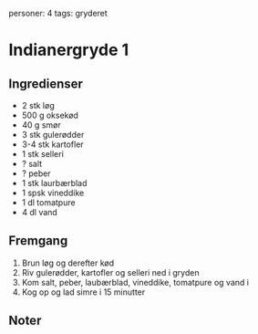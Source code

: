 personer: 4
tags: gryderet

# Indianergryde 1

## Ingredienser
  - 2 stk løg
  - 500 g oksekød
  - 40 g smør
  - 3 stk gulerødder
  - 3-4 stk kartofler
  - 1 stk selleri
  - ? salt
  - ? peber
  - 1 stk laurbærblad
  - 1 spsk vineddike
  - 1 dl tomatpure
  - 4 dl vand

## Fremgang
  1. Brun løg og derefter kød
  2. Riv gulerødder, kartofler og selleri ned i gryden
  3. Kom salt, peber, laubærblad, vineddike, tomatpure og vand i
  4. Kog op og lad simre i 15 minutter

## Noter
